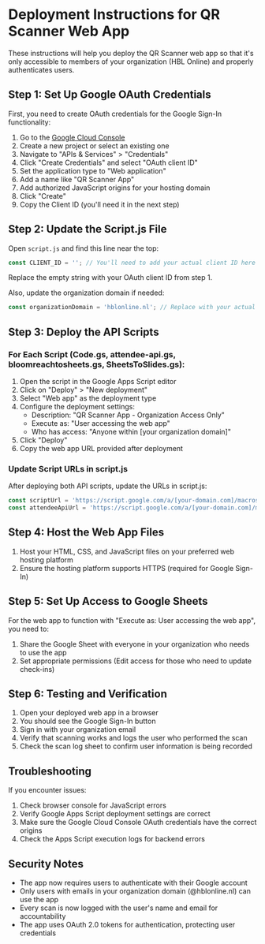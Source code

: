 # Deployment Instructions for QR Scanner Web App

These instructions will help you deploy the QR Scanner web app so that it's only accessible to members of your organization (HBL Online) and properly authenticates users.

## Step 1: Set Up Google OAuth Credentials

First, you need to create OAuth credentials for the Google Sign-In functionality:

1. Go to the [Google Cloud Console](https://console.cloud.google.com/)
2. Create a new project or select an existing one
3. Navigate to "APIs & Services" > "Credentials"
4. Click "Create Credentials" and select "OAuth client ID"
5. Set the application type to "Web application"
6. Add a name like "QR Scanner App"
7. Add authorized JavaScript origins for your hosting domain
8. Click "Create"
9. Copy the Client ID (you'll need it in the next step)

## Step 2: Update the Script.js File

Open `script.js` and find this line near the top:

```javascript
const CLIENT_ID = ''; // You'll need to add your actual client ID here
```

Replace the empty string with your OAuth client ID from step 1.

Also, update the organization domain if needed:

```javascript
const organizationDomain = 'hblonline.nl'; // Replace with your actual domain
```

## Step 3: Deploy the API Scripts

### For Each Script (Code.gs, attendee-api.gs, bloomreachtosheets.gs, SheetsToSlides.gs):

1. Open the script in the Google Apps Script editor
2. Click on "Deploy" > "New deployment"
3. Select "Web app" as the deployment type
4. Configure the deployment settings:
   - Description: "QR Scanner App - Organization Access Only"
   - Execute as: "User accessing the web app"
   - Who has access: "Anyone within [your organization domain]"
5. Click "Deploy"
6. Copy the web app URL provided after deployment

### Update Script URLs in script.js

After deploying both API scripts, update the URLs in script.js:

```javascript
const scriptUrl = 'https://script.google.com/a/[your-domain.com]/macros/s/[YOUR-NEW-DEPLOYMENT-ID]/exec';
const attendeeApiUrl = 'https://script.google.com/a/[your-domain.com]/macros/s/[YOUR-NEW-DEPLOYMENT-ID]/exec';
```

## Step 4: Host the Web App Files

1. Host your HTML, CSS, and JavaScript files on your preferred web hosting platform
2. Ensure the hosting platform supports HTTPS (required for Google Sign-In)

## Step 5: Set Up Access to Google Sheets

For the web app to function with "Execute as: User accessing the web app", you need to:

1. Share the Google Sheet with everyone in your organization who needs to use the app
2. Set appropriate permissions (Edit access for those who need to update check-ins)

## Step 6: Testing and Verification

1. Open your deployed web app in a browser
2. You should see the Google Sign-In button
3. Sign in with your organization email
4. Verify that scanning works and logs the user who performed the scan
5. Check the scan log sheet to confirm user information is being recorded

## Troubleshooting

If you encounter issues:

1. Check browser console for JavaScript errors
2. Verify Google Apps Script deployment settings are correct
3. Make sure the Google Cloud Console OAuth credentials have the correct origins
4. Check the Apps Script execution logs for backend errors

## Security Notes

- The app now requires users to authenticate with their Google account
- Only users with emails in your organization domain (@hblonline.nl) can use the app
- Every scan is now logged with the user's name and email for accountability
- The app uses OAuth 2.0 tokens for authentication, protecting user credentials
